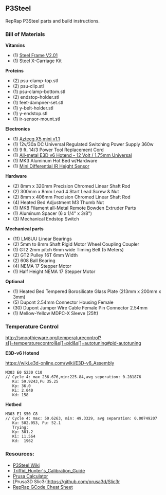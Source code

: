 P3Steel
---
RepRap P3Steel parts and build instructions.

### Bill of Materials

**Vitamins**

- (1) [Steel Frame V2.01](http://orballoprinting.com/en/frame/8-prusa-i3-steel-frame-p3steel.html)
- (1) Steel X-Carriage Kit

**Proteins**

- (2) psu-clamp-top.stl
- (2) psu-clip.stl
- (1) psu-clamp-bottom.stl
- (2) endstop-holder.stl
- (1) feet-dampner-set.stl
- (1) y-belt-holder.stl
- (1) y-endstop.stl
- (1) ir-sensor-mount.stl

**Electronics**

- (1) [Azteeg X5 mini v1.1](https://www.panucatt.com/azteeg_X5_mini_reprap_3d_printer_controller_p/ax5mini.htm)
- (1) 12v/30a DC Universal Regulated Switching Power Supply 360w
- (1) 9 ft. 14/3 Power Tool Replacement Cord
- (1) [All-metal E3D v6 Hotend - 12 Volt / 1.75mm Universal](https://www.filastruder.com/products/all-metal-e3d-v6-hotend)
- (1) MK3 Aluminum Hot Bed w/Hardware
- (1) [Mini Differential IR Height Sensor](https://www.filastruder.com/collections/electronics/products/mini-differential-ir-height-sensor)

**Hardware**

- (2) 8mm x 320mm Precision Chromed Linear Shaft Rod
- (2) 300mm x 8mm Lead 4 Start Lead Screw & Nut
- (2) 8mm x 406mm Precision Chromed Linear Shaft Rod
- (4) Heated Bed Adjustment M3 Thumb Nut
- (1) MK8 Filament all-Metal Remote Bowden Extruder Parts
- (1) Aluminum Spacer (6 x 1/4" x 3/8")
- (3) Mechanical Endstop Switch

**Mechanical parts**

- (11) LM8UU Linear Bearings 
- (2) 5mm to 8mm Shaft Rigid Motor Wheel Coupling Coupler 
- (1) GT2 2mm pitch 6mm wide Timing Belt (5 Meters)
- (2) GT2 Pulley 16T 6mm Width
- (2) 608 Ball Bearing
- (4) NEMA 17 Stepper Motor
- (1) Half Height NEMA 17 Stepper Motor

**Optional**

- (1) Heated Bed Tempered Borosilicate Glass Plate (213mm x 200mm x 3mm) 
- (5) Dupont 2.54mm Connector Housing Female
- (30) Dupont Jumper Wire Cable Female Pin Connector 2.54mm
- (1) Mellow-Yellow MDPC-X Sleeve (25ft)

### Temperature Control

http://smoothieware.org/temperaturecontrol?s[]=temperaturecontrol&s[]=pid&s[]=autotuning#pid-autotuning


**E3D-v6 Hotend**

https://wiki.e3d-online.com/wiki/E3D-v6_Assembly

```shell
M303 E0 S230 C10
// Cycle 4: max 236.676,min:225.84,avg seperation: 0.281876
   Ku: 59.9243,Pu 35.25
   Kp: 36.0
   Ki: 2.040
   Kd: 158
```

**Hotbed**

```shell
M303 E1 S50 C8
// Cycle 4: max: 50.6263, min: 49.3329, avg separation: 0.00749207
   Ku: 502.053, Pu: 52.1
   Trying:
   Kp: 301.2
   Ki: 11.564
   Kd:  1962
```

### Resources:
- [P3Steel Wiki](http://reprap.org/wiki/P3Steel)
- [Triffid_Hunter's_Calibration_Guide](http://reprap.org/wiki/Triffid_Hunter's_Calibration_Guide)
- [Prusa Calculator](http://www.prusaprinters.org/calculator/)
- [Prusa3D Slic3r]https://github.com/prusa3d/Slic3r
- [RepRap GCode Cheat Sheet](https://thingiverse-production-new.s3.amazonaws.com/assets/87/b0/2c/f5/4c/CheatSheet.pdf)
